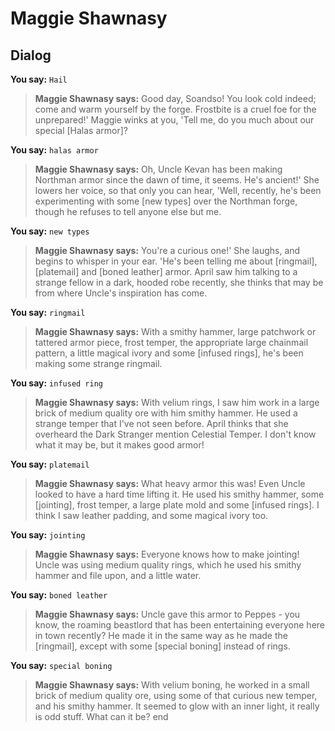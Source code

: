 # Maggie Shawnasy
## Dialog

**You say:** `Hail`



>**Maggie Shawnasy says:** Good day, Soandso!  You look cold indeed; come and warm yourself by the forge.  Frostbite is a cruel foe for the unprepared!'  Maggie winks at you, 'Tell me, do you much about our special [Halas armor]?

**You say:** `halas armor`



>**Maggie Shawnasy says:** Oh, Uncle Kevan has been making Northman armor since the dawn of time, it seems.  He's ancient!'  She lowers her voice, so that only you can hear, 'Well, recently, he's been experimenting with some [new types] over the Northman forge, though he refuses to tell anyone else but me.

**You say:** `new types`



>**Maggie Shawnasy says:** You're a curious one!'  She laughs, and begins to whisper in your ear.  'He's been telling me about [ringmail], [platemail] and [boned leather] armor.  April saw him talking to a strange fellow in a dark, hooded robe recently, she thinks that may be from where Uncle's inspiration has come.

**You say:** `ringmail`



>**Maggie Shawnasy says:** With a smithy hammer, large patchwork or tattered armor piece, frost temper, the appropriate large chainmail pattern, a little magical ivory and some [infused rings], he's been making some strange ringmail.

**You say:** `infused ring`



>**Maggie Shawnasy says:** With velium rings, I saw him work in a large brick of medium quality ore with him smithy hammer.  He used a strange temper that I've not seen before.  April thinks that she overheard the Dark Stranger mention Celestial Temper.  I don't know what it may be, but it makes good armor!

**You say:** `platemail`



>**Maggie Shawnasy says:** What heavy armor this was!  Even Uncle looked to have a hard time lifting it.  He used his smithy hammer, some [jointing], frost temper, a large plate mold and some [infused rings].  I think I saw leather padding, and some magical ivory too.

**You say:** `jointing`



>**Maggie Shawnasy says:** Everyone knows how to make jointing!  Uncle was using medium quality rings, which he used his smithy hammer and file upon, and a little water.

**You say:** `boned leather`



>**Maggie Shawnasy says:** Uncle gave this armor to Peppes - you know, the roaming beastlord that has been entertaining everyone here in town recently?  He made it in the same way as he made the [ringmail], except with some [special boning] instead of rings.

**You say:** `special boning`



>**Maggie Shawnasy says:** With velium boning, he worked in a small brick of medium quality ore, using some of that curious new temper, and his smithy hammer.  It seemed to glow with an inner light, it really is odd stuff.  What can it be?
end





